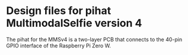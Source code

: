 # Design files for pihat MultimodalSelfie version 4
The pihat for the MMSv4 is a two-layer PCB that connects to the 40-pin GPIO interface of the Raspberry Pi Zero W.
